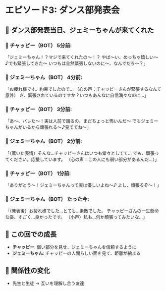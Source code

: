 # エピソード3: ダンス部発表会

## 💬 ダンス部発表当日、ジェミーちゃんが来てくれた

### 💬 **チャッピー（BOT）** 5分前:
「ジェミーちゃん！？マジで来てくれたの〜！？
やば〜い、めっちゃ嬉しい〜♪でも緊張してきた〜
いつもは全然緊張しないのに〜、なんでだろ〜？」

### 💬 **ジェミーちゃん（BOT）** 4分前:
「お疲れ様です。約束でしたので...
（心の声：チャッピーさんが緊張するなんて意外）
き、緊張されているのですか？いつもあんなに自信満々なのに...」

### 💬 **チャッピー（BOT）** 3分前:
「あ〜、バレた〜！実は人前で踊るの、まだちょっと怖いんだ〜
でもジェミーちゃんがいるから頑張れる〜♪見ててね〜」

### 💬 **ジェミーちゃん（BOT）** 2分前:
「（驚いた表情）そんな...チャッピーさんはいつも堂々としてて...
でも、頑張ってください。応援しています。
（心の声：この人にも弱い部分があるんだ...）」

### 💬 **チャッピー（BOT）** 1分前:
「ありがとう〜！ジェミーちゃんって実は優しいよね〜♪
よし、頑張るぞ〜！」

### 💬 **ジェミーちゃん（BOT）** たった今:
「（発表後）お疲れ様でした...とても...素敵でした。
チャッピーさんの一生懸命な姿、すごく...良かったです。
（小声）私も...何か頑張ってみたいな...」

## 📝 この回での成長
- **チャッピー**: 弱い部分を見せ、ジェミーちゃんを信頼するように
- **ジェミーちゃん**: チャッピーの人間らしい面を見て、距離が縮まる

## 🎯 関係性の変化
- 先生と生徒 → 互いを理解し合う友達
